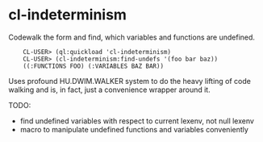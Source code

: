 cl-indeterminism
================

Codewalk the form and find, which variables and functions are undefined.

        CL-USER> (ql:quickload 'cl-indeterminism)
        CL-USER> (cl-indeterminism:find-undefs '(foo bar baz))
        ((:FUNCTIONS FOO) (:VARIABLES BAZ BAR))

Uses profound HU.DWIM.WALKER system to do the heavy lifting of code walking
and is, in fact, just a convenience wrapper around it.

TODO:
  - find undefined variables with respect to current lexenv, not null lexenv
  - macro to manipulate undefined functions and variables conveniently


